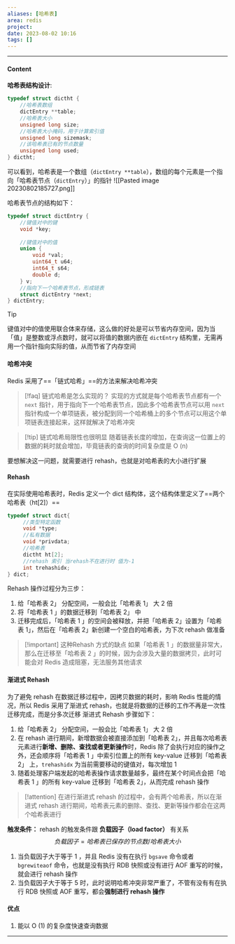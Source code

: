```yaml
---
aliases: [哈希表]
area: redis
project: 
date: 2023-08-02 10:16
tags: []
---
```

---
#### Content
**哈希表结构设计**:
```cpp
typedef struct dictht {
    //哈希表数组
    dictEntry **table;
    //哈希表大小
    unsigned long size;  
    //哈希表大小掩码，用于计算索引值
    unsigned long sizemask;
    //该哈希表已有的节点数量
    unsigned long used;
} dictht;
```
可以看到，哈希表是一个数组（`dictEntry **table`），数组的每个元素是一个指向「哈希表节点（`dictEntry`）」的指针
![[Pasted image 20230802185727.png]]

哈希表节点的结构如下：
```cpp
typedef struct dictEntry {
    //键值对中的键
    void *key;
  
    //键值对中的值
    union {
        void *val;
        uint64_t u64;
        int64_t s64;
        double d;
    } v;
    //指向下一个哈希表节点，形成链表
    struct dictEntry *next;
} dictEntry;
```

> [!tip] 
> 键值对中的值使用联合体来存储，这么做的好处是可以节省内存空间，因为当「值」是整数或浮点数时，就可以将值的数据内嵌在 `dictEntry` 结构里，无需再用一个指针指向实际的值，从而节省了内存空间

#### 哈希冲突
Redis 采用了==「链式哈希」==的方法来解决哈希冲突

> [!faq] 链式哈希是怎么实现的？
> 实现的方式就是每个哈希表节点都有一个 `next` 指针，用于指向下一个哈希表节点，因此多个哈希表节点可以用 `next` 指针构成一个单项链表，被分配到同一个哈希桶上的多个节点可以用这个单项链表连接起来，这样就解决了哈希冲突

> [!tip] 链式哈希局限性也很明显
> 随着链表长度的增加，在查询这一位置上的数据的耗时就会增加，毕竟链表的查询的时间复杂度是 O (n)

要想解决这一问题，就需要进行 rehash，也就是对哈希表的大小进行扩展

#### Rehash
在实际使用哈希表时，Redis 定义一个 dict 结构体，这个结构体里定义了==两个哈希表（ht[2]）==
```cpp
typedef struct dict{
     //类型特定函数
     void *type;
     //私有数据
     void *privdata;
     //哈希表
     dictht ht[2];
     //rehash 索引 当rehash不在进行时 值为-1
     int trehashidx; 
} dict;
```

Rehash 操作过程分为三步：
1. 给「哈希表 2」 分配空间，一般会比「哈希表 1」 大 2 倍
2. 将「哈希表 1 」的数据迁移到「哈希表 2」 中
3. 迁移完成后，「哈希表 1 」的空间会被释放，并把「哈希表 2」设置为「哈希表 1」，然后在「哈希表 2」新创建一个空白的哈希表，为下次 rehash 做准备

> [!important] 这种Rehash 方式的缺点
> 如果「哈希表 1 」的数据量非常大，那么在迁移至「哈希表 2 」的时候，因为会涉及大量的数据拷贝，此时可能会对 Redis 造成阻塞，无法服务其他请求

#### 渐进式 Rehash
为了避免 rehash 在数据迁移过程中，因拷贝数据的耗时，影响 Redis 性能的情况，所以 Redis 采用了渐进式 rehash，也就是将数据的迁移的工作不再是一次性迁移完成，而是分多次迁移
渐进式 Rehash 步骤如下：
1. 给「哈希表 2」 分配空间，一般会比「哈希表 1」 大 2 倍
2. 在 rehash 进行期间，新增数据会被直接添加到「哈希表 2」，并且每次哈希表元素进行**新增、删除、查找或者更新操作**时，Redis 除了会执行对应的操作之外，还会顺序将「哈希表 1 」中索引位置上的所有 key-value 迁移到「哈希表 2」 上，`trehashidx` 为当前需要移动的键值对，每次增加 1
3. 随着处理客户端发起的哈希表操作请求数量越多，最终在某个时间点会把「哈希表 1 」的所有 key-value 迁移到「哈希表 2」，从而完成 rehash 操作

> [!attention] 
> 在进行渐进式 rehash 的过程中，会有两个哈希表，所以在渐进式 rehash 进行期间，哈希表元素的删除、查找、更新等操作都会在这两个哈希表进行

**触发条件：**
rehash 的触发条件跟 **负载因子（load factor）** 有关系
$$
负载因子 = 哈希表已保存的节点数 / 哈希表大小
$$
1. 当负载因子大于等于 1 ，并且 Redis 没有在执行 `bgsave` 命令或者 `bgrewiteaof` 命令，也就是没有执行 RDB 快照或没有进行 AOF 重写的时候，就会进行 rehash 操作
2. 当负载因子大于等于 5 时，此时说明哈希冲突非常严重了，不管有没有有在执行 RDB 快照或 AOF 重写，都会**强制进行 rehash 操作**

#### 优点
1. 能以 O (1) 的复杂度快速查询数据

---
